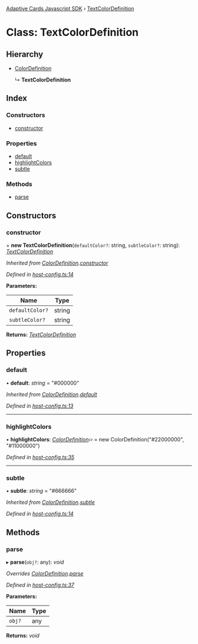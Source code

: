 [Adaptive Cards Javascript SDK](../README.md) › [TextColorDefinition](textcolordefinition.md)

# Class: TextColorDefinition

## Hierarchy

* [ColorDefinition](colordefinition.md)

  ↳ **TextColorDefinition**

## Index

### Constructors

* [constructor](textcolordefinition.md#constructor)

### Properties

* [default](textcolordefinition.md#default)
* [highlightColors](textcolordefinition.md#highlightcolors)
* [subtle](textcolordefinition.md#subtle)

### Methods

* [parse](textcolordefinition.md#parse)

## Constructors

###  constructor

\+ **new TextColorDefinition**(`defaultColor?`: string, `subtleColor?`: string): *[TextColorDefinition](textcolordefinition.md)*

*Inherited from [ColorDefinition](colordefinition.md).[constructor](colordefinition.md#constructor)*

*Defined in [host-config.ts:14](https://github.com/microsoft/AdaptiveCards/blob/a61c5fd56/source/nodejs/adaptivecards/src/host-config.ts#L14)*

**Parameters:**

Name | Type |
------ | ------ |
`defaultColor?` | string |
`subtleColor?` | string |

**Returns:** *[TextColorDefinition](textcolordefinition.md)*

## Properties

###  default

• **default**: *string* = "#000000"

*Inherited from [ColorDefinition](colordefinition.md).[default](colordefinition.md#default)*

*Defined in [host-config.ts:13](https://github.com/microsoft/AdaptiveCards/blob/a61c5fd56/source/nodejs/adaptivecards/src/host-config.ts#L13)*

___

###  highlightColors

• **highlightColors**: *[ColorDefinition](colordefinition.md)‹›* = new ColorDefinition("#22000000", "#11000000")

*Defined in [host-config.ts:35](https://github.com/microsoft/AdaptiveCards/blob/a61c5fd56/source/nodejs/adaptivecards/src/host-config.ts#L35)*

___

###  subtle

• **subtle**: *string* = "#666666"

*Inherited from [ColorDefinition](colordefinition.md).[subtle](colordefinition.md#subtle)*

*Defined in [host-config.ts:14](https://github.com/microsoft/AdaptiveCards/blob/a61c5fd56/source/nodejs/adaptivecards/src/host-config.ts#L14)*

## Methods

###  parse

▸ **parse**(`obj?`: any): *void*

*Overrides [ColorDefinition](colordefinition.md).[parse](colordefinition.md#parse)*

*Defined in [host-config.ts:37](https://github.com/microsoft/AdaptiveCards/blob/a61c5fd56/source/nodejs/adaptivecards/src/host-config.ts#L37)*

**Parameters:**

Name | Type |
------ | ------ |
`obj?` | any |

**Returns:** *void*
